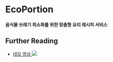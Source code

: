 <p align="center">
  <h1> EcoPortion </h1>
  <h4> 음식물 쓰레기 최소화를 위한 맞춤형 요리 레시피 서비스 </h4>
</p>

## Further Reading

- [데모 영상 <img src="https://www.youtube.com/favicon.ico">](https://youtu.be/oQDGv2sA5HI)
